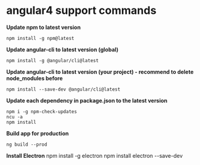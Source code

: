 # angular4 support commands

**Update npm to latest version**
```
npm install -g npm@latest
```


**Update angular-cli to latest version (global)**
```
npm install -g @angular/cli@latest
```

**Update angular-cli to latest version (your project) - recommend to delete node_modules before**
```
npm install --save-dev @angular/cli@latest
```

**Update each dependency in package.json to the latest version**
```
npm i -g npm-check-updates
ncu -a
npm install
```

**Build app for production**
```
ng build --prod
```

**Install Electron**
npm install -g electron
npm install electron --save-dev
